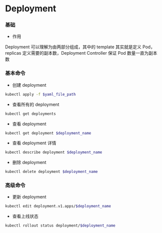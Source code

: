# Deployment


### 基础

* 作用

Deployment 可以理解为由两部分组成，其中的 template 其实就是定义 Pod，replicas 定义需要的副本数，Deployment Controller 保证 Pod 数量一直为副本数


### 基本命令

* 创建 deployment

```bash
kubectl apply -f $yaml_file_path
```

* 查看所有的 deployment

```bash
kubectl get deployments
```

* 查看 deployment

```bash
kubectl get deployment $deployment_name
```

* 查看 deployment 详情

```bash
kubectl describe deployment $deployment_name
```

* 删除 deployment

```bash
kubectl delete deployment $deployment_name
```


### 高级命令

* 更新 deployment

```bash
kubectl edit deployment.v1.apps/$deployment_name
```

* 查看上线状态

```bash
kubectl rollout status deployment/$deployment_name
```
